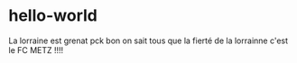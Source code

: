 # hello-world
La lorraine est grenat pck bon 
on sait tous que la fierté de la lorrainne c'est le FC METZ !!!!
